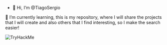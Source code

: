 - 👋 Hi, I’m @TiagoSergio

🌱 I’m currently learning, this is my repository, where I will share the projects that I will create and also others that I find interesting, so I make the search easier!



<img src="https://tryhackme-badges.s3.amazonaws.com/tiagosergio.png" alt="TryHackMe">
